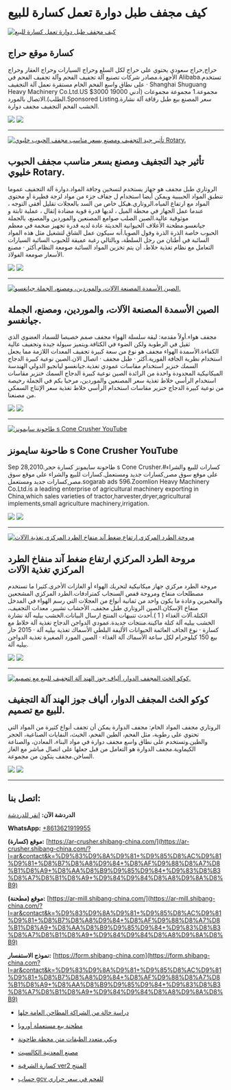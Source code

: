 # كيف مجفف طبل دوارة تعمل كسارة للبيع

<a href="https://swt.shibang-china.com/?l=ar&img&k=%D9%83%D9%8A%D9%81+%D9%85%D8%AC%D9%81%D9%81+%D8%B7%D8%A8%D9%84+%D8%AF%D9%88%D8%A7%D8%B1%D8%A9+%D8%AA%D8%B9%D9%85%D9%84+%D9%83%D8%B3%D8%A7%D8%B1%D8%A9+%D9%84%D9%84%D8%A8%D9%8A%D8%B9" target="_blank">![كيف مجفف طبل دوارة تعمل كسارة للبيع](http://static.shibang-china.com/all-800x300/1115.jpg)</a>

## كسارة موقع حراج
حراج,حراج سعودي يحتوي على حراج لكل السلع وحراج السيارات وحراج العقار وحراج الأجهزة.مصادر شركات تصنيع آلة تجفيف الفحم وآلة تجفيف الفحم في Alibaba.تستخدم على نطاق واسع الفحم الخام مستقرة تعمل آلة التجفيف &middot; Shanghai Shuguang Heavy Machinery Co.Ltd.US $3000 19000 مجموعة.1 مجموعة مجموعات (أدني الطلب).الاتصال بالمورد.Sponsored Listing.سعر المصنع بيع طبل رقاقة آلة نشارة الخشب الفحم التجفيف مجفف دوارة.


<a href="https://whatsapp.shibangsoft.com/WhatsApp.php" target="_blank" title="WhatsApp">![](http://static.shibang-china.com/icon/whatsapp.png)</a> <a href="https://swt.shibang-china.com/?l=ar&icon&k=%D9%83%D9%8A%D9%81+%D9%85%D8%AC%D9%81%D9%81+%D8%B7%D8%A8%D9%84+%D8%AF%D9%88%D8%A7%D8%B1%D8%A9+%D8%AA%D8%B9%D9%85%D9%84+%D9%83%D8%B3%D8%A7%D8%B1%D8%A9+%D9%84%D9%84%D8%A8%D9%8A%D8%B9" target="_blank">![](http://static.shibang-china.com/icon/chat-ar.png)</a>

---

<a href="https://swt.shibang-china.com/?l=ar&img&k=%D9%83%D9%8A%D9%81+%D9%85%D8%AC%D9%81%D9%81+%D8%B7%D8%A8%D9%84+%D8%AF%D9%88%D8%A7%D8%B1%D8%A9+%D8%AA%D8%B9%D9%85%D9%84+%D9%83%D8%B3%D8%A7%D8%B1%D8%A9+%D9%84%D9%84%D8%A8%D9%8A%D8%B9" target="_blank">![تأثير جيد التجفيف ومصنع بسعر مناسب مجفف الحبوب خليوي Rotary.](http://static.shibang-china.com/all-800x300/1018.jpg)</a>

## تأثير جيد التجفيف ومصنع بسعر مناسب مجفف الحبوب خليوي Rotary.
الروتاري طبل مجفف هو جهاز يستخدم لتسخين وجافة المواد.دوارة آلة التجفيف عموما تنطبق المواد الحبيبية ويمكن أيضا استخدام ل جفاف جزء من مواد لزجة فطيرة أو محتوى المواد مع ارتفاع المياه.الروتاري.هيكل خاص من السد بالعجلات تقليل أفقي التوجه ، عندما عمل الجهاز في محطة الميل ، لديها قدرة قوية مضادة إثقال ، عملية ثابتة و موثوقية عالية.الصين الصلب صوامع المصنعين والموردين والمصنع، بالجملة جيانغسو.مطحنة الأعلاف الحيوانية الحديثة عادة لديه قدرة تجهيز ضخمة في معظم الحبوب خاصة الذرة الذرة وفول الصويا.أنه سيكون عمل الشاق لتشغيل مثل هذه المواد السائبة في أطنان من رجل السلطة، وبالتالي رغبة عميقة للحبوب السائبة السيارات التعامل مع نظام تغذية خلاط، أن يتم تخزين المواد السائبة صومعة النظام.أكثر &middot; مصنع الأسعار صومعة الفولاذ.


<a href="https://whatsapp.shibangsoft.com/WhatsApp.php" target="_blank" title="WhatsApp">![](http://static.shibang-china.com/icon/whatsapp.png)</a> <a href="https://swt.shibang-china.com/?l=ar&icon&k=%D9%83%D9%8A%D9%81+%D9%85%D8%AC%D9%81%D9%81+%D8%B7%D8%A8%D9%84+%D8%AF%D9%88%D8%A7%D8%B1%D8%A9+%D8%AA%D8%B9%D9%85%D9%84+%D9%83%D8%B3%D8%A7%D8%B1%D8%A9+%D9%84%D9%84%D8%A8%D9%8A%D8%B9" target="_blank">![](http://static.shibang-china.com/icon/chat-ar.png)</a>

---

<a href="https://swt.shibang-china.com/?l=ar&img&k=%D9%83%D9%8A%D9%81+%D9%85%D8%AC%D9%81%D9%81+%D8%B7%D8%A8%D9%84+%D8%AF%D9%88%D8%A7%D8%B1%D8%A9+%D8%AA%D8%B9%D9%85%D9%84+%D9%83%D8%B3%D8%A7%D8%B1%D8%A9+%D9%84%D9%84%D8%A8%D9%8A%D8%B9" target="_blank">![الصين الأسمدة المصنعة الآلات، والموردين، ومصنع، الجملة جيانغسو.](http://static.shibang-china.com/all-800x300/1023.jpg)</a>

## الصين الأسمدة المصنعة الآلات، والموردين، ومصنع، الجملة جيانغسو.
مجفف هواء.أولاً مقدمة: ليقة سلسلة الهواء مجفف صمم خصيصا للسماد العضوي الذي ثقيل في الرطوبة ولكن الضوء في الكثافة.ويتميز سيولة جيدة وتجفيف عالية الكفاءة.الأسمدة الهواء مجفف هو نوع من سعة كبيرة تجفيف المعدات اللازمة مما يجعل استخدام نظرية الجافة الفورية.أكثر &middot; طبل مجفف &middot; اتصال الان.الصين نوعية كبيرة الدجاج السمك خنزير استخدام مقاسات عمودي تغذية.جيانغسو ليانجيو الدولي الهندسة الميكانيكية المحدودة واحدة من الرائدة الصين نوعية كبيرة الدجاج السمك خنزير مقاسات استخدام الرأسي خلاط تغذية سعر المصنعين والموردين، مرحبا بكم في الجملة رخيصة من نوعية كبيرة الدجاج خنزير مقاسات استخدام الرأسي خلاط تغذية سعر الإنتاج السمكي من مصنعنا.


<a href="https://whatsapp.shibangsoft.com/WhatsApp.php" target="_blank" title="WhatsApp">![](http://static.shibang-china.com/icon/whatsapp.png)</a> <a href="https://swt.shibang-china.com/?l=ar&icon&k=%D9%83%D9%8A%D9%81+%D9%85%D8%AC%D9%81%D9%81+%D8%B7%D8%A8%D9%84+%D8%AF%D9%88%D8%A7%D8%B1%D8%A9+%D8%AA%D8%B9%D9%85%D9%84+%D9%83%D8%B3%D8%A7%D8%B1%D8%A9+%D9%84%D9%84%D8%A8%D9%8A%D8%B9" target="_blank">![](http://static.shibang-china.com/icon/chat-ar.png)</a>

---

<a href="https://swt.shibang-china.com/?l=ar&img&k=%D9%83%D9%8A%D9%81+%D9%85%D8%AC%D9%81%D9%81+%D8%B7%D8%A8%D9%84+%D8%AF%D9%88%D8%A7%D8%B1%D8%A9+%D8%AA%D8%B9%D9%85%D9%84+%D9%83%D8%B3%D8%A7%D8%B1%D8%A9+%D9%84%D9%84%D8%A8%D9%8A%D8%B9" target="_blank">![طاحونة سايمونز s Cone Crusher YouTube](http://static.shibang-china.com/all-800x300/491.jpg)</a>

## طاحونة سايمونز s Cone Crusher YouTube
Sep 28,2010.طاحونة سايمونز كسارة حجر s Cone Crusher.#كسارات للبيع والشراء على موقع سوق مصر,كسارات جديد ومستعمل.كسارات للبيع والشراء على موقع سوق مصر,كسارات جديد ومستعمل.sogarab ads 596.Zoomlion Heavy Machinery Co.Ltd.is a leading enterprise of agricultural machinery exporting in China,which sales varieties of tractor,harvester,dryer,agricultural implements,small agriculture machinery,irrigation.


<a href="https://whatsapp.shibangsoft.com/WhatsApp.php" target="_blank" title="WhatsApp">![](http://static.shibang-china.com/icon/whatsapp.png)</a> <a href="https://swt.shibang-china.com/?l=ar&icon&k=%D9%83%D9%8A%D9%81+%D9%85%D8%AC%D9%81%D9%81+%D8%B7%D8%A8%D9%84+%D8%AF%D9%88%D8%A7%D8%B1%D8%A9+%D8%AA%D8%B9%D9%85%D9%84+%D9%83%D8%B3%D8%A7%D8%B1%D8%A9+%D9%84%D9%84%D8%A8%D9%8A%D8%B9" target="_blank">![](http://static.shibang-china.com/icon/chat-ar.png)</a>

---

<a href="https://swt.shibang-china.com/?l=ar&img&k=%D9%83%D9%8A%D9%81+%D9%85%D8%AC%D9%81%D9%81+%D8%B7%D8%A8%D9%84+%D8%AF%D9%88%D8%A7%D8%B1%D8%A9+%D8%AA%D8%B9%D9%85%D9%84+%D9%83%D8%B3%D8%A7%D8%B1%D8%A9+%D9%84%D9%84%D8%A8%D9%8A%D8%B9" target="_blank">![مروحة الطرد المركزي ارتفاع ضغط آند منفاخ الطرد المركزي تغذية الآلات](http://static.shibang-china.com/all-800x300/1170.jpg)</a>

## مروحة الطرد المركزي ارتفاع ضغط آند منفاخ الطرد المركزي تغذية الآلات
مروحة الطرد مركزي جهاز ميكانيكية لتحريك الهواء أو الغازات الأخرى.كثيرا ما تستخدم مصطلحات منفاخ ومروحة قفص السنجاب كمترادفات.الطرد المركزي المشجعين والمخبرين وعادة ما يكون واحد من ثمانية أنواع من العجلات التي رسم الهواء في المدخل منفاخ الإسكان.الصين الروتاري طبل مجفف، الأخشاب تشيبر، معدات التجفيف، الكتلة.آلات الغذاء ( 1 ).أحدث تنبيهات المنتج ارسال البيانات.الخشب بيليه آلة نشارة الخشب بيليه آلة كتلة ماكينة.منتجات جديدة.عمودي الدواجن الدجاج تغذية آلة خلاط مع كسارة &middot; نوع الجاف العائمة الحيوانات الأليفة البلطي الأسماك تغذية بيليه آلة &middot; 2015 حار بيع 150 كيلوجرام لكل ساعة الأسماك آلة الغذاء &middot; الصين المورد الصغيرة تغذية الدواجن بيليه آلة.


<a href="https://whatsapp.shibangsoft.com/WhatsApp.php" target="_blank" title="WhatsApp">![](http://static.shibang-china.com/icon/whatsapp.png)</a> <a href="https://swt.shibang-china.com/?l=ar&icon&k=%D9%83%D9%8A%D9%81+%D9%85%D8%AC%D9%81%D9%81+%D8%B7%D8%A8%D9%84+%D8%AF%D9%88%D8%A7%D8%B1%D8%A9+%D8%AA%D8%B9%D9%85%D9%84+%D9%83%D8%B3%D8%A7%D8%B1%D8%A9+%D9%84%D9%84%D8%A8%D9%8A%D8%B9" target="_blank">![](http://static.shibang-china.com/icon/chat-ar.png)</a>

---

<a href="https://swt.shibang-china.com/?l=ar&img&k=%D9%83%D9%8A%D9%81+%D9%85%D8%AC%D9%81%D9%81+%D8%B7%D8%A8%D9%84+%D8%AF%D9%88%D8%A7%D8%B1%D8%A9+%D8%AA%D8%B9%D9%85%D9%84+%D9%83%D8%B3%D8%A7%D8%B1%D8%A9+%D9%84%D9%84%D8%A8%D9%8A%D8%B9" target="_blank">![كوكو الخث المجفف الدوار، ألياف جوز الهند آلة التجفيف للبيع مع تصميم.](http://static.shibang-china.com/all-800x300/29.jpg)</a>

## كوكو الخث المجفف الدوار، ألياف جوز الهند آلة التجفيف للبيع مع تصميم.
الروتاري مجفف المواد الخام: مجفف الدوارة يمكن أن تجفف أنواع كثيرة من المواد التي تحتوي على رطوبة، مثل الفحم، الطين الفحم، الخبث، النفايات الصناعية، الحجر والطين.وتستخدم على نطاق واسع مجفف دوارة في مواد البناء، المعادن، والصناعة الكيماوية.مجفف الدوارة هو التعامل من قبل جعلها على اتصال مباشر مع الغاز الساخن.مجفف يتكون من مجموعة.

<a href="https://whatsapp.shibangsoft.com/WhatsApp.php" target="_blank" title="WhatsApp">![](http://static.shibang-china.com/icon/whatsapp.png)</a> <a href="https://swt.shibang-china.com/?l=ar&icon&k=%D9%83%D9%8A%D9%81+%D9%85%D8%AC%D9%81%D9%81+%D8%B7%D8%A8%D9%84+%D8%AF%D9%88%D8%A7%D8%B1%D8%A9+%D8%AA%D8%B9%D9%85%D9%84+%D9%83%D8%B3%D8%A7%D8%B1%D8%A9+%D9%84%D9%84%D8%A8%D9%8A%D8%B9" target="_blank">![](http://static.shibang-china.com/icon/chat-ar.png)</a>

---
## اتصل بنا:

**الدردشة الآن:** [انقر للدردشة](https://swt.shibang-china.com?l=ar&contact&k=%D9%83%D9%8A%D9%81+%D9%85%D8%AC%D9%81%D9%81+%D8%B7%D8%A8%D9%84+%D8%AF%D9%88%D8%A7%D8%B1%D8%A9+%D8%AA%D8%B9%D9%85%D9%84+%D9%83%D8%B3%D8%A7%D8%B1%D8%A9+%D9%84%D9%84%D8%A8%D9%8A%D8%B9)

**WhatsApp:**  [+8613621919955](https://whatsapp.shibangsoft.com/WhatsApp.php)

**موقع (كسارة):** [https://ar-crusher.shibang-china.com/](https://ar-crusher.shibang-china.com/?l=ar&contact&k=%D9%83%D9%8A%D9%81+%D9%85%D8%AC%D9%81%D9%81+%D8%B7%D8%A8%D9%84+%D8%AF%D9%88%D8%A7%D8%B1%D8%A9+%D8%AA%D8%B9%D9%85%D9%84+%D9%83%D8%B3%D8%A7%D8%B1%D8%A9+%D9%84%D9%84%D8%A8%D9%8A%D8%B9)

**موقع (مطحنة):** [https://ar-mill.shibang-china.com/](https://ar-mill.shibang-china.com/?l=ar&contact&k=%D9%83%D9%8A%D9%81+%D9%85%D8%AC%D9%81%D9%81+%D8%B7%D8%A8%D9%84+%D8%AF%D9%88%D8%A7%D8%B1%D8%A9+%D8%AA%D8%B9%D9%85%D9%84+%D9%83%D8%B3%D8%A7%D8%B1%D8%A9+%D9%84%D9%84%D8%A8%D9%8A%D8%B9)

**نموذج الاستفسار:** [https://form.shibang-china.com](https://form.shibang-china.com?l=ar&contact&k=%D9%83%D9%8A%D9%81+%D9%85%D8%AC%D9%81%D9%81+%D8%B7%D8%A8%D9%84+%D8%AF%D9%88%D8%A7%D8%B1%D8%A9+%D8%AA%D8%B9%D9%85%D9%84+%D9%83%D8%B3%D8%A7%D8%B1%D8%A9+%D9%84%D9%84%D8%A8%D9%8A%D8%B9)

* [دراسة حالة من الشراكة المطاحن العامة حلها](../28/%D8%AF%D8%B1%D8%A7%D8%B3%D8%A9%20%D8%AD%D8%A7%D9%84%D8%A9%20%D9%85%D9%86%20%D8%A7%D9%84%D8%B4%D8%B1%D8%A7%D9%83%D8%A9%20%D8%A7%D9%84%D9%85%D8%B7%D8%A7%D8%AD%D9%86%20%D8%A7%D9%84%D8%B9%D8%A7%D9%85%D8%A9%20%D8%AD%D9%84%D9%87%D8%A7.md)

* [مطحنة بيع مستعملة أوروبا](../27/%D9%85%D8%B7%D8%AD%D9%86%D8%A9%20%D8%A8%D9%8A%D8%B9%20%D9%85%D8%B3%D8%AA%D8%B9%D9%85%D9%84%D8%A9%20%D8%A3%D9%88%D8%B1%D9%88%D8%A8%D8%A7.md)

* [ويكي متعدد الطبقات متن محطة طاحونة](../27/%D9%88%D9%8A%D9%83%D9%8A%20%D9%85%D8%AA%D8%B9%D8%AF%D8%AF%20%D8%A7%D9%84%D8%B7%D8%A8%D9%82%D8%A7%D8%AA%20%D9%85%D8%AA%D9%86%20%D9%85%D8%AD%D8%B7%D8%A9%20%D8%B7%D8%A7%D8%AD%D9%88%D9%86%D8%A9.md)

* [مصنع المعدنية الكالسيت](../29/%D9%85%D8%B5%D9%86%D8%B9%20%D8%A7%D9%84%D9%85%D8%B9%D8%AF%D9%86%D9%8A%D8%A9%20%D8%A7%D9%84%D9%83%D8%A7%D9%84%D8%B3%D9%8A%D8%AA.md)

* [كسارة الشرقية ver2 المنتج](../29/%D9%83%D8%B3%D8%A7%D8%B1%D8%A9%20%D8%A7%D9%84%D8%B4%D8%B1%D9%82%D9%8A%D8%A9%20ver2%20%D8%A7%D9%84%D9%85%D9%86%D8%AA%D8%AC.md)

* [حساب gcv للفحم في سعر حراري](../26/%D8%AD%D8%B3%D8%A7%D8%A8%20gcv%20%D9%84%D9%84%D9%81%D8%AD%D9%85%20%D9%81%D9%8A%20%D8%B3%D8%B9%D8%B1%20%D8%AD%D8%B1%D8%A7%D8%B1%D9%8A.md)